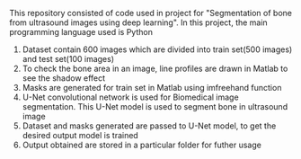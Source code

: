 This repository consisted of code used in project for "Segmentation of bone from ultrasound images using deep learning". In this project, the main programming language used is Python 
1. Dataset contain 600 images which are divided into train set(500 images) and test set(100 images)
2. To check the bone area in an image, line profiles are drawn in Matlab to see the shadow effect
3. Masks are generated for train set in Matlab using imfreehand function
4. U-Net convolutional network is used for Biomedical image segmentation. This U-Net model is used to segment bone in ultrasound image
5. Dataset and masks generated are passed to U-Net model, to get the desired output model is trained
6. Output obtained are stored in a particular folder for futher usage 
